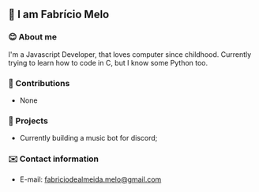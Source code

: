 ## 📖 I am Fabrício Melo

### 😊 About me
I'm a Javascript Developer, that loves computer since childhood. Currently trying to learn how to code in C, but I know some Python too.

### 🤝 Contributions
- None

### 💼 Projects
- Currently building a music bot for discord;

### ✉️ Contact information
- E-mail: fabriciodealmeida.melo@gmail.com
